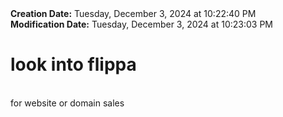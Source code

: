 <div><b>Creation Date:</b> Tuesday, December 3, 2024 at 10:22:40 PM<br></div>
<div><b>Modification Date:</b> Tuesday, December 3, 2024 at 10:23:03 PM<br></div>
<div><h1>look into flippa </h1></div>
<div><br></div>
<div>for website or domain sales</div>

